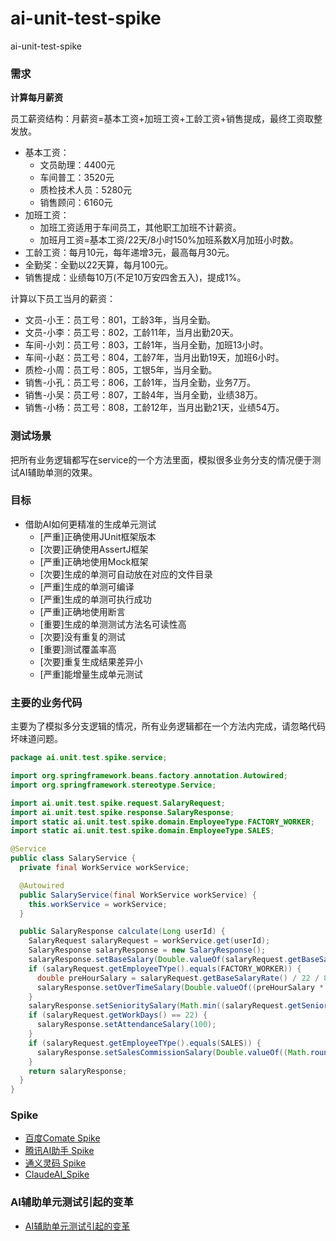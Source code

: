 # ai-unit-test-spike
ai-unit-test-spike

### 需求

**计算每月薪资**

员工薪资结构：月薪资=基本工资+加班工资+工龄工资+销售提成，最终工资取整发放。

* 基本工资：
  * 文员助理：4400元
  * 车间普工：3520元
  * 质检技术人员：5280元
  * 销售顾问：6160元
* 加班工资：
  * 加班工资适用于车间员工，其他职工加班不计薪资。
  * 加班月工资=基本工资/22天/8小时150%加班系数X月加班小时数。
* 工龄工资：每月10元，每年递增3元，最高每月30元。
* 全勤奖：全勤以22天算，每月100元。
* 销售提成：业绩每10万(不足10万安四舍五入)，提成1%。

计算以下员工当月的薪资：

* 文员-小王：员工号：801，工龄3年，当月全勤。
* 文员-小李：员工号：802，工龄11年，当月出勤20天。
* 车间-小刘：员工号：803，工龄1年，当月全勤，加班13小时。
* 车间-小赵：员工号：804，工龄7年，当月出勤19天，加班6小时。
* 质检-小周：员工号：805，工银5年，当月全勤。
* 销售-小孔：员工号：806，工龄1年，当月全勤，业务7万。
* 销售-小吴：员工号：807，工龄4年，当月全勤，业绩38万。
* 销售-小杨：员工号：808，工龄12年，当月出勤21天，业绩54万。

### 测试场景

把所有业务逻辑都写在service的一个方法里面，模拟很多业务分支的情况便于测试AI辅助单测的效果。

### 目标

* 借助AI如何更精准的生成单元测试
  * [严重]正确使用JUnit框架版本
  * [次要]正确使用AssertJ框架
  * [严重]正确地使用Mock框架
  * [次要]生成的单测可自动放在对应的文件目录
  * [严重]生成的单测可编译
  * [严重]生成的单测可执行成功
  * [严重]正确地使用断言
  * [重要]生成的单测测试方法名可读性高
  * [次要]没有重复的测试
  * [重要]测试覆盖率高
  * [次要]重复生成结果差异小
  * [严重]能增量生成单元测试

### 主要的业务代码

主要为了模拟多分支逻辑的情况，所有业务逻辑都在一个方法内完成，请忽略代码坏味道问题。

```java
package ai.unit.test.spike.service;

import org.springframework.beans.factory.annotation.Autowired;
import org.springframework.stereotype.Service;

import ai.unit.test.spike.request.SalaryRequest;
import ai.unit.test.spike.response.SalaryResponse;
import static ai.unit.test.spike.domain.EmployeeType.FACTORY_WORKER;
import static ai.unit.test.spike.domain.EmployeeType.SALES;

@Service
public class SalaryService {
  private final WorkService workService;

  @Autowired
  public SalaryService(final WorkService workService) {
    this.workService = workService;
  }

  public SalaryResponse calculate(Long userId) {
    SalaryRequest salaryRequest = workService.get(userId);
    SalaryResponse salaryResponse = new SalaryResponse();
    salaryResponse.setBaseSalary(Double.valueOf(salaryRequest.getBaseSalaryRate() / 22 * salaryRequest.getWorkDays()).intValue());
    if (salaryRequest.getEmployeeTYpe().equals(FACTORY_WORKER)) {
      double preHourSalary = salaryRequest.getBaseSalaryRate() / 22 / 8 * 1.5;
      salaryResponse.setOverTimeSalary(Double.valueOf((preHourSalary * salaryRequest.getOverTimeHours())).intValue());
    }
    salaryResponse.setSenioritySalary(Math.min((salaryRequest.getSeniority() - 1) * 3 + 10, 30));
    if (salaryRequest.getWorkDays() == 22) {
      salaryResponse.setAttendanceSalary(100);
    }
    if (salaryRequest.getEmployeeTYpe().equals(SALES)) {
      salaryResponse.setSalesCommissionSalary(Double.valueOf((Math.round(salaryRequest.getSalesRevenue() / 10) * 1000)).intValue());
    }
    return salaryResponse;
  }
}
```

### Spike

* [百度Comate Spike](./docs/baidu-comate.md)
* [腾讯AI助手 Spike](./docs/tencent-ai.md)
* [通义灵码 Spike](./docs/tongyi-lingma.md)
* [ClaudeAI_Spike](./docs/claude-ai.md)

### AI辅助单元测试引起的变革

* [AI辅助单元测试引起的变革](./docs/ai-unit-test-evolution.md)
